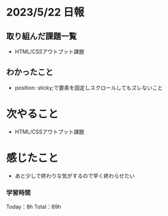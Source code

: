 # 2023/5/22 日報

## 取り組んだ課題一覧
- HTML/CSSアウトプット課題

## わかったこと
- position: sticky;で要素を固定しスクロールしてもズレないこと

# 次やること
- HTML/CSSアウトプット課題

# 感じたこと
- あと少しで終わりな気がするので早く終わらせたい

### 学習時間
Today：8h Total：69h
